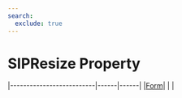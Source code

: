 ```yaml
---
search:
  exclude: true
---
```


<h1 class="heading"><span class="name">SIPResize Property</span></h1>

|--------------------------|------|------|
|[Form](../objects/form.md)|&nbsp;|&nbsp;|
